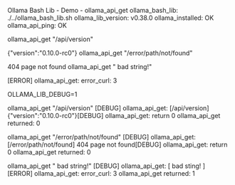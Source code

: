Ollama Bash Lib - Demo - ollama_api_get
ollama_bash_lib: ./../ollama_bash_lib.sh
ollama_lib_version: v0.38.0
ollama_installed: OK
ollama_api_ping: OK

ollama_api_get "/api/version"

{"version":"0.10.0-rc0"}
ollama_api_get "/error/path/not/found"

404 page not found
ollama_api_get " bad string!"

[ERROR] ollama_api_get: error_curl: 3

OLLAMA_LIB_DEBUG=1

ollama_api_get "/api/version"
[DEBUG] ollama_api_get: [/api/version]
{"version":"0.10.0-rc0"}[DEBUG] ollama_api_get: return 0
ollama_api_get returned: 0

ollama_api_get "/error/path/not/found"
[DEBUG] ollama_api_get: [/error/path/not/found]
404 page not found[DEBUG] ollama_api_get: return 0
ollama_api_get returned: 0

ollama_api_get " bad string!"
[DEBUG] ollama_api_get: [ bad sting! ]
[ERROR] ollama_api_get: error_curl: 3
ollama_api_get returned: 1

